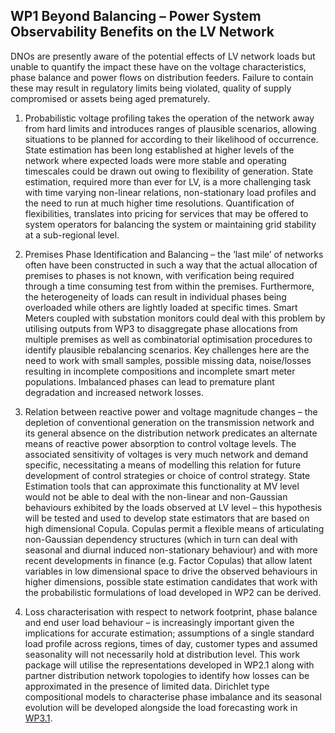 ## WP1 Beyond Balancing – Power System Observability Benefits on the LV Network 

DNOs are presently aware of the potential effects of LV network loads but unable to quantify the impact these have on the voltage characteristics, phase balance and power flows on distribution feeders. Failure to contain these may result in regulatory limits being violated, quality of supply compromised or assets being aged prematurely.

1.	Probabilistic voltage profiling takes the operation of the network away from hard limits and introduces ranges of plausible scenarios, allowing situations to be planned for according to their likelihood of occurrence. State estimation has been long established at higher levels of the network where expected loads were more stable and operating timescales could be drawn out owing to flexibility of generation. State estimation, required more than ever for LV, is a more challenging task with time varying non-linear relations, non-stationary load profiles and the need to run at much higher time resolutions. Quantification of flexibilities, translates into pricing for services that may be offered to system operators for balancing the system or maintaining grid stability at a sub-regional level.

2.	Premises Phase Identification and Balancing – the ’last mile’ of networks often have been constructed in such a way that the actual allocation of premises to phases is not known, with verification being required through a time consuming test from within the premises. Furthermore, the heterogeneity of loads can result in individual phases being overloaded while others are lightly loaded at specific times. Smart Meters coupled with substation monitors could deal with this problem by utilising outputs from WP3 to disaggregate phase allocations from multiple premises as well as combinatorial optimisation procedures to identify plausible rebalancing scenarios. Key challenges here are the need to work with small samples, possible missing data, noise/losses resulting in incomplete compositions and incomplete smart meter populations. Imbalanced phases can lead to premature plant degradation and increased network losses.

3.	Relation between reactive power and voltage magnitude changes – the depletion of conventional generation on the transmission network and its general absence on the distribution network predicates an alternate means of reactive power absorption to control voltage levels. The associated sensitivity of voltages is very much network and demand specific, necessitating a means of modelling this relation for future development of control strategies or choice of control strategy. State Estimation tools that can approximate this functionality at MV level would not be able to deal with the non-linear and non-Gaussian behaviours exhibited by the loads observed at LV level – this hypothesis will be tested and used to develop state estimators that are based on high dimensional Copula. Copulas permit a flexible means of articulating non-Gaussian dependency structures (which in turn can deal with seasonal and diurnal induced non-stationary behaviour) and with more recent developments in finance (e.g. Factor Copulas) that allow latent variables in low dimensional space to drive the observed behaviours in higher dimensions, possible state estimation candidates that work with the probabilistic formulations of load developed in WP2 can be derived.

4.	Loss characterisation with respect to network footprint, phase balance and end user load behaviour – is increasingly important given the implications for accurate estimation; assumptions of a single standard load profile across regions, times of day, customer types and assumed seasonality will not necessarily hold at distribution level. This work package will utilise the representations developed in WP2.1 along with partner distribution network topologies to identify how losses can be approximated in the presence of limited data. Dirichlet type compositional models to characterise phase imbalance and its seasonal evolution will be developed alongside the load forecasting work in [WP3.1](http://bstephen.github.com/amidine/wp3).
